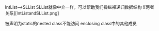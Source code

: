 IntList——>SLList
SLList就像中介一样，可以帮助我们操纵裸递归数据结构
![两者关系][IntListandSLList.png]

被声明为static的nested class不能访问 enclosing class中的其他成员